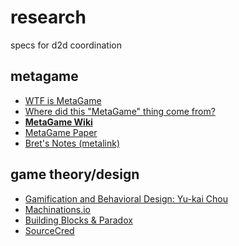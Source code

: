 # research
specs for d2d coordination

## metagame

* [WTF is MetaGame](https://medium.com/@pethereum/93d4cd1294d2)
* [Where did this "MetaGame" thing come from?](https://medium.com/@pethereum/459d6ba1202d)
* **[MetaGame Wiki](https://metagamefamily.fandom.com/wiki/MetaGame_Wiki)**
* [MetaGame Paper](https://docs.google.com/document/d/1ozPa43zOdVboFRswGzERzIdEwyxkudDVoUbh0vZFWu8/edit)
* [Bret's Notes (metalink)](https://docs.google.com/document/d/1piqRTN9XM0ARbza_lQDF5t74xtL8yVPZf35RoSj0FU0/edit)

## game theory/design

* [Gamification and Behavioral Design: Yu-kai Chou](https://yukaichou.com/10k-hp/)
* [Machinations.io](https://machinations.io/)
* [Building Blocks & Paradox](https://medium.com/liminal-village/building-blocks-paradox-8e36805218bb)
* [SourceCred](https://medium.com/sourcecred)
